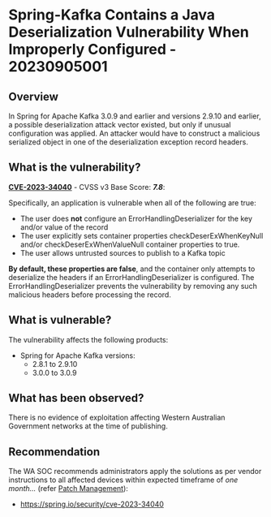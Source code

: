 # Spring-Kafka Contains a Java Deserialization Vulnerability When Improperly Configured - 20230905001

## Overview

In Spring for Apache Kafka 3.0.9 and earlier and versions 2.9.10 and earlier, a possible deserialization attack vector existed, but only if unusual configuration was applied. An attacker would have to construct a malicious serialized object in one of the deserialization exception record headers.

## What is the vulnerability?

[**CVE-2023-34040**](https://nvd.nist.gov/vuln/detail/CVE-2023-34040) - CVSS v3 Base Score: ***7.8***:

Specifically, an application is vulnerable when all of the following are true:

- The user does **not** configure an ErrorHandlingDeserializer for the key and/or value of the record
- The user explicitly sets container properties checkDeserExWhenKeyNull and/or checkDeserExWhenValueNull container properties to true.
- The user allows untrusted sources to publish to a Kafka topic

**By default, these properties are false**, and the container only attempts to deserialize the headers if an ErrorHandlingDeserializer is configured. The ErrorHandlingDeserializer prevents the vulnerability by removing any such malicious headers before processing the record.

## What is vulnerable?

The vulnerability affects the following products:

- Spring for Apache Kafka versions:
    - 2.8.1 to 2.9.10
    - 3.0.0 to 3.0.9

## What has been observed?

There is no evidence of exploitation affecting Western Australian Government networks at the time of publishing.

## Recommendation

The WA SOC recommends administrators apply the solutions as per vendor instructions to all affected devices within expected timeframe of *one month...* (refer [Patch Management](../guidelines/patch-management.md)):

- <https://spring.io/security/cve-2023-34040>
